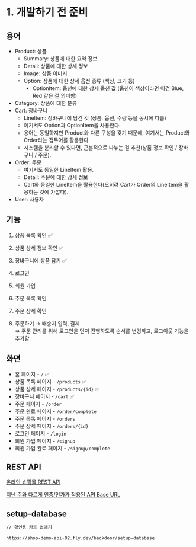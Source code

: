 # 1. 개발하기 전 준비

## 용어

- Product: 상품
  - Summary: 상품에 대한 요약 정보
  - Detail: 상품에 대한 상세 정보
  - Image: 상품 이미지
  - Option: 상품에 대한 상세 옵션 종류 (색상, 크기 등)
    - OptionItem: 옵션에 대한 상세 옵션 값 (옵션이 색상이라면 이건 Blue, Red 같은 걸 의미함)
- Category: 상품에 대한 분류
- Cart: 장바구니
  - LineItem: 장바구니에 담긴 것 (상품, 옵션, 수량 등을 동시에 다룸)
  - 여기서도 Option과 OptionItem을 사용한다.
  - 용어는 동일하지만 Product와 다른 구성을 갖기 때문에, 여기서는 Product와 Order라는 접두어를 활용한다.
  - 시스템을 분리할 수 있다면, 근본적으로 나누는 걸 추천(상품 정보 확인 / 장바구니 / 주문).
- Order: 주문
  - 여기서도 동일한 LineItem 활용.
  - Detail: 주문에 대한 상세 정보
  - Cart와 동일한 LineItem을 활용한다(오히려 Cart가 Order의 LineItem을 활용하는 것에 가깝다).
- User: 사용자

## 기능

1. 상품 목록 확인 ✅

2. 상품 상세 정보 확인 ✅

3. 장바구니에 상품 담기 ✅

4. 로그인

5. 회원 가입

6. 주문 목록 확인

7. 주문 상세 확인

8. 주문하기 → 배송지 입력, 결제\
⇒ 주문 관리를 위해 로그인을 먼저 진행하도록 순서를 변경하고, 로그아웃 기능을 추가함.

## 화면

- 홈 페이지 - `/` ✅
- 상품 목록 페이지 - `/products` ✅
- 상품 상세 페이지 - `/products/{id}` ✅
- 장바구니 페이지 - `/cart` ✅
- 주문 페이지 - `/order`
- 주문 완료 페이지 - `/order/complete`
- 주문 목록 페이지 - `/orders`
- 주문 상세 페이지 - `/orders/{id}`
- 로그인 페이지 - `/login`
- 회원 가입 페이지 - `/signup`
- 회원 가입 완료 페이지 - `/signup/complete`

## REST API

[온라인 쇼핑몰 REST API](../../appendix/rest-api/rest-api.md)

[지난 주와 다르게 인증/인가가 적용된 API Base URL](https://shop-demo-api-02.fly.dev)

## setup-database

```bash
// 확인용 카트 없애기

https://shop-demo-api-02.fly.dev/backdoor/setup-database
```
